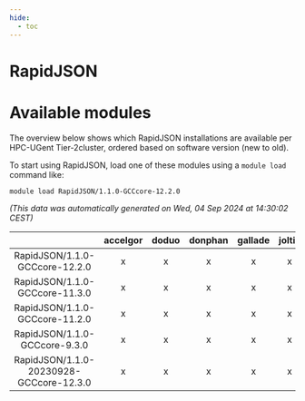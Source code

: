 ```yaml
---
hide:
  - toc
---
```


RapidJSON
=========

# Available modules


The overview below shows which RapidJSON installations are available per HPC-UGent Tier-2cluster, ordered based on software version (new to old).

To start using RapidJSON, load one of these modules using a `module load` command like:

```shell
module load RapidJSON/1.1.0-GCCcore-12.2.0
```

*(This data was automatically generated on Wed, 04 Sep 2024 at 14:30:02 CEST)*  

| |accelgor|doduo|donphan|gallade|joltik|shinx|skitty|
| :---: | :---: | :---: | :---: | :---: | :---: | :---: | :---: |
|RapidJSON/1.1.0-GCCcore-12.2.0|x|x|x|x|x|-|x|
|RapidJSON/1.1.0-GCCcore-11.3.0|x|x|x|x|x|-|x|
|RapidJSON/1.1.0-GCCcore-11.2.0|x|x|x|x|x|-|x|
|RapidJSON/1.1.0-GCCcore-9.3.0|x|x|x|x|x|-|x|
|RapidJSON/1.1.0-20230928-GCCcore-12.3.0|x|x|x|x|x|x|x|
